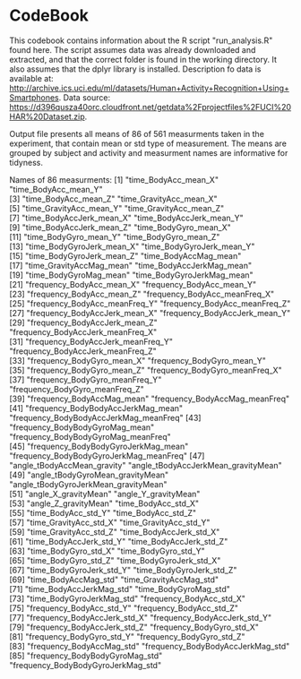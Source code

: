 # CodeBook

This codebook contains information about the R script "run_analysis.R" found here.
The script assumes data was already downloaded and extracted, and that the correct folder is found in the working directory.
It also assumes that the dplyr library is installed.
Description fo data is available at: http://archive.ics.uci.edu/ml/datasets/Human+Activity+Recognition+Using+Smartphones.
Data source: https://d396qusza40orc.cloudfront.net/getdata%2Fprojectfiles%2FUCI%20HAR%20Dataset.zip.

Output file presents all means of 86 of 561 measurments taken in the experiment, that contain mean or std type of measurement.
The means are grouped by subject and activity and measurment names are informative for tidyness.

Names of 86 measurments:
 [1] "time_BodyAcc_mean_X"                    "time_BodyAcc_mean_Y"                   
 [3] "time_BodyAcc_mean_Z"                    "time_GravityAcc_mean_X"                
 [5] "time_GravityAcc_mean_Y"                 "time_GravityAcc_mean_Z"                
 [7] "time_BodyAccJerk_mean_X"                "time_BodyAccJerk_mean_Y"               
 [9] "time_BodyAccJerk_mean_Z"                "time_BodyGyro_mean_X"                  
[11] "time_BodyGyro_mean_Y"                   "time_BodyGyro_mean_Z"                  
[13] "time_BodyGyroJerk_mean_X"               "time_BodyGyroJerk_mean_Y"              
[15] "time_BodyGyroJerk_mean_Z"               "time_BodyAccMag_mean"                  
[17] "time_GravityAccMag_mean"                "time_BodyAccJerkMag_mean"              
[19] "time_BodyGyroMag_mean"                  "time_BodyGyroJerkMag_mean"             
[21] "frequency_BodyAcc_mean_X"               "frequency_BodyAcc_mean_Y"              
[23] "frequency_BodyAcc_mean_Z"               "frequency_BodyAcc_meanFreq_X"          
[25] "frequency_BodyAcc_meanFreq_Y"           "frequency_BodyAcc_meanFreq_Z"          
[27] "frequency_BodyAccJerk_mean_X"           "frequency_BodyAccJerk_mean_Y"          
[29] "frequency_BodyAccJerk_mean_Z"           "frequency_BodyAccJerk_meanFreq_X"      
[31] "frequency_BodyAccJerk_meanFreq_Y"       "frequency_BodyAccJerk_meanFreq_Z"      
[33] "frequency_BodyGyro_mean_X"              "frequency_BodyGyro_mean_Y"             
[35] "frequency_BodyGyro_mean_Z"              "frequency_BodyGyro_meanFreq_X"         
[37] "frequency_BodyGyro_meanFreq_Y"          "frequency_BodyGyro_meanFreq_Z"         
[39] "frequency_BodyAccMag_mean"              "frequency_BodyAccMag_meanFreq"         
[41] "frequency_BodyBodyAccJerkMag_mean"      "frequency_BodyBodyAccJerkMag_meanFreq" 
[43] "frequency_BodyBodyGyroMag_mean"         "frequency_BodyBodyGyroMag_meanFreq"    
[45] "frequency_BodyBodyGyroJerkMag_mean"     "frequency_BodyBodyGyroJerkMag_meanFreq"
[47] "angle_tBodyAccMean_gravity"             "angle_tBodyAccJerkMean_gravityMean"    
[49] "angle_tBodyGyroMean_gravityMean"        "angle_tBodyGyroJerkMean_gravityMean"   
[51] "angle_X_gravityMean"                    "angle_Y_gravityMean"                   
[53] "angle_Z_gravityMean"                    "time_BodyAcc_std_X"                    
[55] "time_BodyAcc_std_Y"                     "time_BodyAcc_std_Z"                    
[57] "time_GravityAcc_std_X"                  "time_GravityAcc_std_Y"                 
[59] "time_GravityAcc_std_Z"                  "time_BodyAccJerk_std_X"                
[61] "time_BodyAccJerk_std_Y"                 "time_BodyAccJerk_std_Z"                
[63] "time_BodyGyro_std_X"                    "time_BodyGyro_std_Y"                   
[65] "time_BodyGyro_std_Z"                    "time_BodyGyroJerk_std_X"               
[67] "time_BodyGyroJerk_std_Y"                "time_BodyGyroJerk_std_Z"               
[69] "time_BodyAccMag_std"                    "time_GravityAccMag_std"                
[71] "time_BodyAccJerkMag_std"                "time_BodyGyroMag_std"                  
[73] "time_BodyGyroJerkMag_std"               "frequency_BodyAcc_std_X"               
[75] "frequency_BodyAcc_std_Y"                "frequency_BodyAcc_std_Z"               
[77] "frequency_BodyAccJerk_std_X"            "frequency_BodyAccJerk_std_Y"           
[79] "frequency_BodyAccJerk_std_Z"            "frequency_BodyGyro_std_X"              
[81] "frequency_BodyGyro_std_Y"               "frequency_BodyGyro_std_Z"              
[83] "frequency_BodyAccMag_std"               "frequency_BodyBodyAccJerkMag_std"      
[85] "frequency_BodyBodyGyroMag_std"          "frequency_BodyBodyGyroJerkMag_std"
